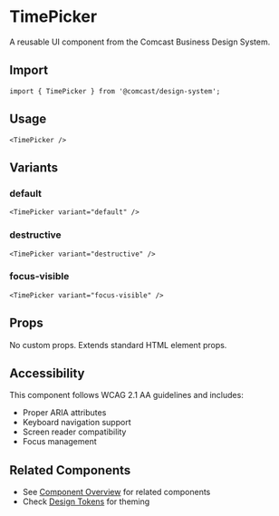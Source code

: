 # TimePicker

A reusable UI component from the Comcast Business Design System.

## Import

```tsx
import { TimePicker } from '@comcast/design-system';
```

## Usage

```tsx
<TimePicker />
```

## Variants

### default

```tsx
<TimePicker variant="default" />
```

### destructive

```tsx
<TimePicker variant="destructive" />
```

### focus-visible

```tsx
<TimePicker variant="focus-visible" />
```

## Props

No custom props. Extends standard HTML element props.
## Accessibility

This component follows WCAG 2.1 AA guidelines and includes:

- Proper ARIA attributes
- Keyboard navigation support
- Screen reader compatibility
- Focus management

## Related Components

- See [Component Overview](/docs/components) for related components
- Check [Design Tokens](/docs/tokens) for theming
